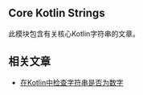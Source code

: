 ## Core Kotlin Strings

此模块包含有关核心Kotlin字符串的文章。

## 相关文章

+ [在Kotlin中检查字符串是否为数字](docs/在Kotlin中检查字符串是否为数字.md)